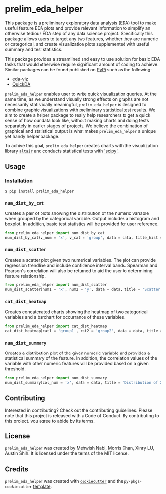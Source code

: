 # prelim_eda_helper

This package is a preliminary exploratory data analysis (EDA) tool to make useful feature EDA plots and provide relevant information to simplify an otherwise tedious EDA step of any data science project. Specifically this package allows users to target any two features, whether they are numeric or categorical, and create visualization plots supplemented with useful summary and test statistics.

This package provides a streamlined and easy to use solution for basic EDA tasks that would otherwise require significant amount of coding to achieve. Similar packages can be found published on [PyPi](https://pypi.org/search/?q=eda&page=1) such as the following:

- [eda-viz](https://github.com/ajaymaity/eda-viz)
- [QuickDA](https://github.com/sid-the-coder/QuickDA)

`prelim_eda_helper` enables user to write quick visualization queries. At the same time, as we understand visually strong effects on graphs are not necessarily statistically meaningful, `prelim_eda_helper` is designed to combine graphic visualizations with preliminary statistical test results. We aim to create a helper package to really help researchers to get a quick sense of how our data look like, without making charts and doing tests separately in earlier stages of projects. We believe the combination of graphical and statistical output is what makes `prelim_eda_helper` a unique yet handy helper package.

To achive this goal, `prelim_eda_helper` creates charts with the visualization library [`altair`](https://altair-viz.github.io/) and conducts statistical tests with ['scipy'](https://scipy.org/).

## Usage

### Installation

```bash
$ pip install prelim_eda_helper
```

### `num_dist_by_cat`

Creates a pair of plots showing the distribution of the numeric variable when grouped by the categorical variable. Output includes a histogram and boxplot. In addition, basic test statistics will be provided for user reference.

```py
from prelim_eda_helper import num_dist_by_cat
num_dist_by_cat(v_num = 'x', v_cat = 'group', data = data, title_hist = 'Distribution of X', title_boxplot = 'X Seperated by Group', lab_num = 'X', lab_cat = 'Group', num_on_x = True, stat = True)
```

### `num_dist_scatter`

Creates a scatter plot given two numerical variables. The plot can provide regression trendline and include confidence interval bands. Spearman and Pearson's correlation will also be returned to aid the user to determining feature relationship.

```py
from prelim_eda_helper import num_dist_scatter
num_dist_scatter(num1 = 'x', num2 = 'y', data = data, title = 'Scatter plot with X and Y', lab_num1 = 'X', lab_num2 = 'Y', trend = None, band = False)
```

### `cat_dist_heatmap`

Creates concatenated charts showing the heatmap of two categorical variables and a barchart for occurrance of these variables.

```py
from prelim_eda_helper import cat_dist_heatmap
cat_dist_heatmap(cat1 = 'group1', cat2 = 'group2', data = data, title = 'How are Group1 and Group2 distributed?', lab_cat1 = 'group1', lab_cat2 = 'group2', heatmap = True, barchart = True)
```

### `num_dist_summary`

Creates a distribution plot of the given numeric variable and provides a statistical summary of the feature. In addition, the correlation values of the variable with other numeric features will be provided based on a given threshold.

```py
from prelim_eda_helper import num_dist_summary
num_dist_summary(col_num = 'x', data = data, title = 'Distribution of X', lab_num = 'X',  num_on_x = True, thresh_corr = 0.0, stat = True )
```

## Contributing

Interested in contributing? Check out the contributing guidelines. Please note that this project is released with a Code of Conduct. By contributing to this project, you agree to abide by its terms.

## License

`prelim_eda_helper` was created by Mehwish Nabi, Morris Chan, Xinry LU, Austin Shih. It is licensed under the terms of the MIT license.

## Credits

`prelim_eda_helper` was created with [`cookiecutter`](https://cookiecutter.readthedocs.io/en/latest/) and the `py-pkgs-cookiecutter` [template](https://github.com/py-pkgs/py-pkgs-cookiecutter).
